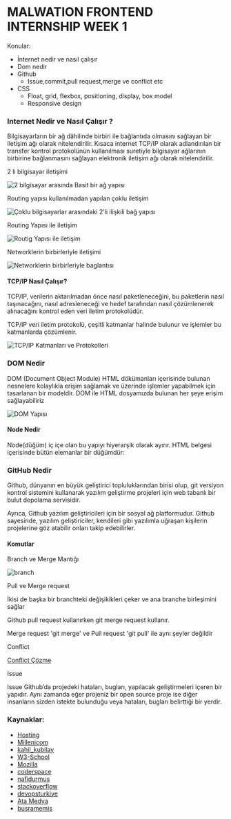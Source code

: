 # MALWATION FRONTEND INTERNSHIP WEEK 1

Konular:
* İnternet nedir ve nasıl çalışır
* Dom nedir
* Github
  * Issue,commit,pull request,merge ve conflict etc
* CSS
  * Float, grid, flexbox, positioning, display, box model
  * Responsive design 



### Internet Nedir ve Nasıl Çalışır ?

Bilgisayarların bir ağ dâhilinde birbiri ile bağlantıda olmasını sağlayan bir iletişim ağı olarak nitelendirilir. Kısaca internet TCP/IP olarak adlandırılan bir transfer kontrol protokolünün kullanılması suretiyle bilgisayar ağlarının birbirine bağlanmasını sağlayan elektronik iletişim ağı olarak nitelendirilir.

2 li bilgisayar iletişimi

![2 bilgisayar arasında Basit bir ağ yapısı](https://developer.mozilla.org/en-US/docs/Learn/Common_questions/Web_mechanics/How_does_the_Internet_work/internet-schema-1.png)

Routing yapısı kullanılmadan yapılan çoklu iletişim

![Çoklu bilgisayarlar arasındaki 2'li ilişkili bağ yapısı](https://developer.mozilla.org/en-US/docs/Learn/Common_questions/Web_mechanics/How_does_the_Internet_work/internet-schema-2.png)


Routing Yapısı ile iletişim

![Routig Yapısı ile iletişim](https://developer.mozilla.org/en-US/docs/Learn/Common_questions/Web_mechanics/How_does_the_Internet_work/internet-schema-3.png)

Networklerin birbirleriyle iletişimi

![Networklerin birbirleriyle baglantısı](https://developer.mozilla.org/en-US/docs/Learn/Common_questions/Web_mechanics/How_does_the_Internet_work/internet-schema-4.png)

#### TCP/IP Nasıl Çalışır?

TCP/IP, verilerin aktarılmadan önce nasıl paketleneceğini, bu paketlerin nasıl taşınacağını, nasıl adresleneceği ve hedef tarafından nasıl çözümlenerek alınacağını kontrol eden veri iletim protokolüdür.

TCP/IP veri iletim protokolü, çeşitli katmanlar halinde bulunur ve işlemler bu katmanlarda çözümlenir.

![TCP/IP Katmanları ve Protokolleri](https://cdn.hosting.com.tr/bilgi-bankasi/wp-content/uploads/2021/01/tcp_ip_katmanlari.jpg)

### DOM Nedir

DOM (Document Object Module) HTML dökümanları içerisinde bulunan nesnelere kolaylıkla erişim sağlamak ve üzerinde işlemler yapabilmek için tasarlanan bir modeldir. DOM ile HTML dosyamızda bulunan her şeye erişim sağlayabiliriz

![DOM Yapısı](https://www.w3schools.com/js/pic_htmltree.gif)

#### Node Nedir

Node(düğüm) iç içe olan bu yapıyı hiyerarşik olarak ayırır. HTML belgesi içerisinde bütün elemanlar bir düğümdür:

### GitHub Nedir
  
Github, dünyanın en büyük geliştirici topluluklarından birisi olup, git versiyon kontrol sistemini kullanarak yazılım geliştirme projeleri için web tabanlı bir bulut depolama servisidir.

Ayrıca, Github yazılım geliştiricileri için bir sosyal ağ platformudur. Github sayesinde, yazılım geliştiriciler, kendileri gibi yazılımla uğraşan kişilerin projelerine göz atabilir onları takip edebilirler.

#### Komutlar

Branch ve Merge Mantığı

  ![branch](https://www.nobledesktop.com/image/gitresources/git-branches-merge.png)

Pull ve Merge request
  
  İkisi de başka bir branchteki değişikikleri çeker ve ana branche 
  birleşimini sağlar

  Github pull request kullanırken git merge request kullanır.

  Merge request 'git merge' ve Pull request 'git pull' ile aynı şeyler değildir 

Conflict 

  [Conflict Çözme](https://medium.com/@aliustaoglu/git-cakismalarini-gidermenin-etkili-yollari-91b1160ce2e9)
  
Issue 

  Issue Github’da projedeki hataları, bugları, yapılacak geliştirmeleri içeren bir yapıdır. Aynı zamanda eğer projeniz bir open source proje ise diğer insanların sizden istekte bulunduğu veya hataları, bugları belirttiği bir yerdir.

### Kaynaklar:
* [Hosting](https://www.hosting.com.tr)
* [Millenicom](https://www.milleni.com.tr/)
* [kahil_kubilay](https://medium.com/@kahil_kubilay)
* [W3-School](https://www.w3schools.com/)
* [Mozilla](https://developer.mozilla.org/)
* [coderspace](https://coderspace.io/)
* [nafidurmus](https://medium.com/nafidurmus/)
* [stackoverflow](https://stackoverflow.com/)
* [devopsturkiye](https://medium.com/devopsturkiye)
* [Ata Medya](https://ata.com.tr/blog-detay/css-flexbox-nedir-nasil-kullanilir-239)
* [busramemis](https://medium.com/@busramemis/css-grid-layout-ca9035b942f6)
 
